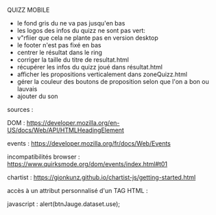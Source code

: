 QUIZZ MOBILE 


- le fond gris du <card> ne va pas jusqu'en bas
- les logos des infos du quizz ne sont pas vert: 
- v"rfiier que cela ne plante pas en version desktop
- le footer n'est pas fixé en bas
- centrer le résultat dans le ring
- corriger la taille du titre de resultat.html
- récupérer les infos du quizz joué dans résultat.html
- afficher les propositions verticalement dans zoneQuizz.html
- gérer la couleur des boutons de proposition selon que l'on a bon ou lauvais
- ajouter du son


sources :

DOM : 
https://developer.mozilla.org/en-US/docs/Web/API/HTMLHeadingElement

events :
https://developer.mozilla.org/fr/docs/Web/Events

incompatibilités browser :
https://www.quirksmode.org/dom/events/index.html#t01

chartist :
https://gionkunz.github.io/chartist-js/getting-started.html


accès à un attribut personnalisé d'un TAG
HTML : <div id="jauge" class="progress-bar"  data-use="esd">
javascript : 	alert(btnJauge.dataset.use);


  <div class="ring red"></div>
      <div class="ring orange"></div>
      <div class="ring blue"></div>
      <div class="ring green"></div>